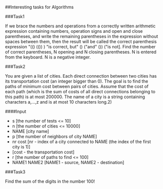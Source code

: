 ##Interesting tasks for Algorithms

###Task1

If we brace the numbers and operations from a correctly written arithmetic expression containing numbers, operation signs and open and close parentheses, and write the remaining parentheses in the expression without spaces between them, then the result will be called the correct parenthesis expression "(() (()) ) "is correct, but" () ("and" ()) ("is not].
Find the number of correct parentheses, N opening and N closing parentheses. N is entered from the keyboard. N is a negative integer.

###Task2

You are given a list of cities. Each direct connection between two cities has its transportation cost (an integer bigger than 0). The goal is to find the paths of minimum cost between pairs of cities. Assume that the cost of each path (which is the sum of costs of all direct connections belonging to this path) is at most 200000. The name of a city is a string containing characters a,...,z and is at most 10 characters long.2)

####Input

* s [the number of tests <= 10]
* n [the number of cities <= 10000]
* NAME [city name]
* p [the number of neighbors of city NAME]
* nr cost [nr - index of a city connected to NAME (the index of the first city is 1)]
* [cost - the transportation cost]
* r [the number of paths to find <= 100]
* NAME1 NAME2 [NAME1 - source, NAME2 - destination]

###Task3

Find the sum of the digits in the number 100!
